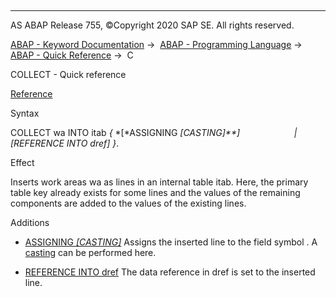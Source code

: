  

* * *

AS ABAP Release 755, ©Copyright 2020 SAP SE. All rights reserved.

[ABAP - Keyword Documentation](https://help.sap.com/doc/abapdocu_755_index_htm/7.55/en-US/abenabap.htm) →  [ABAP - Programming Language](https://help.sap.com/doc/abapdocu_755_index_htm/7.55/en-US/abenabap_reference.htm) →  [ABAP - Quick Reference](https://help.sap.com/doc/abapdocu_755_index_htm/7.55/en-US/abenabap_shortref.htm) →  C

COLLECT - Quick reference

[Reference](https://help.sap.com/doc/abapdocu_755_index_htm/7.55/en-US/abapcollect.htm)

Syntax

COLLECT wa INTO itab *{* *\[*ASSIGNING <fs> *\[*CASTING*\]**\]*
                     *|* *\[*REFERENCE INTO dref*\]* *}*.

Effect

Inserts work areas wa as lines in an internal table itab. Here, the primary table key already exists for some lines and the values of the remaining components are added to the values of the existing lines.

Additions

-   [ASSIGNING <fs> *\[*CASTING*\]*](https://help.sap.com/doc/abapdocu_755_index_htm/7.55/en-US/abapcollect_itab_result.htm)
    Assigns the inserted line to the field symbol <fs>. A [casting](https://help.sap.com/doc/abapdocu_755_index_htm/7.55/en-US/abencast_casting_glosry.htm "Glossary Entry") can be performed here.
    

-   [REFERENCE INTO dref](https://help.sap.com/doc/abapdocu_755_index_htm/7.55/en-US/abapcollect_itab_result.htm)
    The data reference in dref is set to the inserted line.